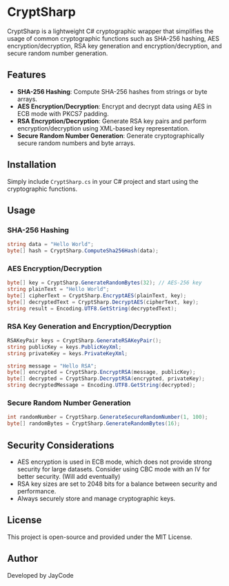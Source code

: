 # CryptSharp

CryptSharp is a lightweight C# cryptographic wrapper that simplifies the usage of common cryptographic functions such as SHA-256 hashing, AES encryption/decryption, RSA key generation and encryption/decryption, and secure random number generation.

## Features
- **SHA-256 Hashing**: Compute SHA-256 hashes from strings or byte arrays.
- **AES Encryption/Decryption**: Encrypt and decrypt data using AES in ECB mode with PKCS7 padding.
- **RSA Encryption/Decryption**: Generate RSA key pairs and perform encryption/decryption using XML-based key representation.
- **Secure Random Number Generation**: Generate cryptographically secure random numbers and byte arrays.

## Installation
Simply include `CryptSharp.cs` in your C# project and start using the cryptographic functions.

## Usage

### SHA-256 Hashing
```csharp
string data = "Hello World";
byte[] hash = CryptSharp.ComputeSha256Hash(data);
```

### AES Encryption/Decryption
```csharp
byte[] key = CryptSharp.GenerateRandomBytes(32); // AES-256 key
string plainText = "Hello World";
byte[] cipherText = CryptSharp.EncryptAES(plainText, key);
byte[] decryptedText = CryptSharp.DecryptAES(cipherText, key);
string result = Encoding.UTF8.GetString(decryptedText);
```

### RSA Key Generation and Encryption/Decryption
```csharp
RSAKeyPair keys = CryptSharp.GenerateRSAKeyPair();
string publicKey = keys.PublicKeyXml;
string privateKey = keys.PrivateKeyXml;

string message = "Hello RSA";
byte[] encrypted = CryptSharp.EncryptRSA(message, publicKey);
byte[] decrypted = CryptSharp.DecryptRSA(encrypted, privateKey);
string decryptedMessage = Encoding.UTF8.GetString(decrypted);
```

### Secure Random Number Generation
```csharp
int randomNumber = CryptSharp.GenerateSecureRandomNumber(1, 100);
byte[] randomBytes = CryptSharp.GenerateRandomBytes(16);
```

## Security Considerations
- AES encryption is used in ECB mode, which does not provide strong security for large datasets. Consider using CBC mode with an IV for better security. (Will add eventually)
- RSA key sizes are set to 2048 bits for a balance between security and performance.
- Always securely store and manage cryptographic keys.

## License
This project is open-source and provided under the MIT License.

## Author
Developed by JayCode

